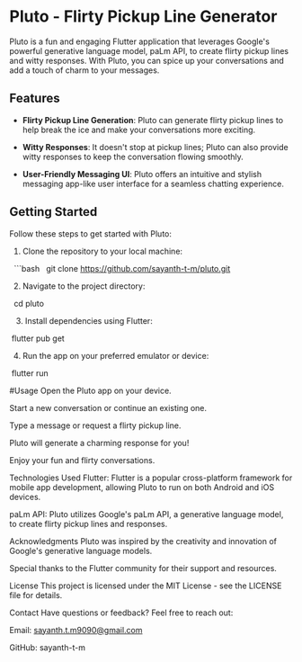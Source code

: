 # Pluto - Flirty Pickup Line Generator

Pluto is a fun and engaging Flutter application that leverages Google's powerful generative language model, paLm API, to create flirty pickup lines and witty responses. With Pluto, you can spice up your conversations and add a touch of charm to your messages.

## Features

* **Flirty Pickup Line Generation**: Pluto can generate flirty pickup lines to help break the ice and make your conversations more exciting.

* **Witty Responses**: It doesn't stop at pickup lines; Pluto can also provide witty responses to keep the conversation flowing smoothly.

* **User-Friendly Messaging UI**: Pluto offers an intuitive and stylish messaging app-like user interface for a seamless chatting experience.

## Getting Started

Follow these steps to get started with Pluto:

1. Clone the repository to your local machine:

  ```bash
  git clone https://github.com/sayanth-t-m/pluto.git

2. Navigate to the project directory:

  cd pluto
  
  
3. Install dependencies using Flutter:

 flutter pub get

4. Run the app on your preferred emulator or device:

 flutter run

#Usage
Open the Pluto app on your device.

Start a new conversation or continue an existing one.

Type a message or request a flirty pickup line.

Pluto will generate a charming response for you!

Enjoy your fun and flirty conversations.


Technologies Used
Flutter: Flutter is a popular cross-platform framework for mobile app development, allowing Pluto to run on both Android and iOS devices.

paLm API: Pluto utilizes Google's paLm API, a generative language model, to create flirty pickup lines and responses.

Acknowledgments
Pluto was inspired by the creativity and innovation of Google's generative language models.

Special thanks to the Flutter community for their support and resources.

License
This project is licensed under the MIT License - see the LICENSE file for details.

Contact
Have questions or feedback? Feel free to reach out:

Email: sayanth.t.m9090@gmail.com

GitHub: sayanth-t-m
